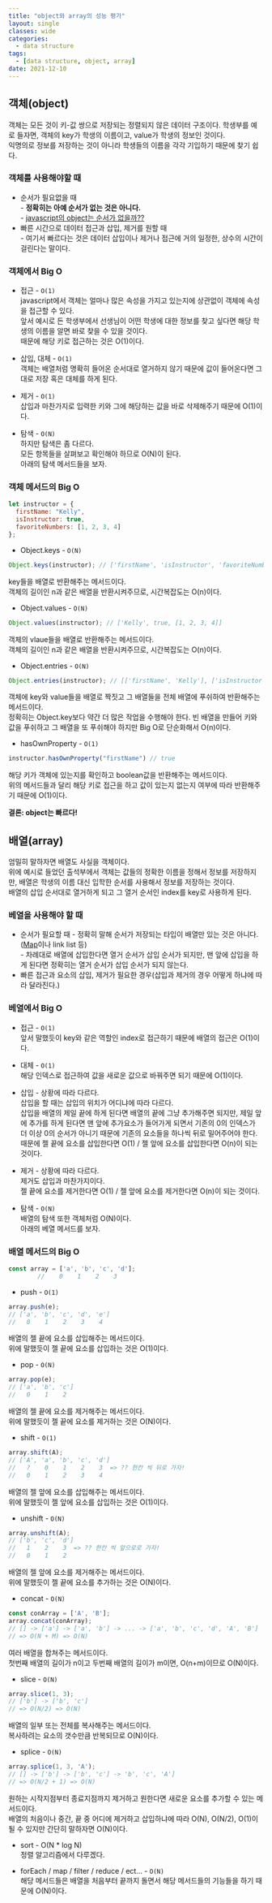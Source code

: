```yaml
---
title: "object와 array의 성능 평가"
layout: single
classes: wide
categories:
  - data structure
tags:
  - [data structure, object, array]
date: 2021-12-10
---
```


## 객체(object)
객체는 모든 것이 키-값 쌍으로 저장되는 정렬되지 않은 데이터 구조이다.
학생부를 예로 들자면, 객체의 key가 학생의 이름이고, value가 학생의 정보인 것이다.  
익명의로 정보를 저장하는 것이 아니라 학생들의 이름을 각각 기입하기 때문에 찾기 쉽다.

### 객체를 사용해야할 때
* 순서가 필요없을 때  
  \- **정확히는 아예 순서가 없는 것은 아니다.**  
  \- <a href="https://dev.to/frehner/the-order-of-js-object-keys-458d">javascript의 object는 순서가 없을까??</a>
* 빠른 시간으로 데이터 접근과 삽입, 제거를 원할 때  
  \- 여기서 빠르다는 것은 데이터 삽입이나 제거나 접근에 거의 일정한, 상수의 시간이 걸린다는 말이다.

### 객체에서 Big O
* 접근 - `O(1)`  
javascript에서 객체는 얼마나 많은 속성을 가지고 있는지에 상관없이 객체에 속성을 접근할 수 있다.  
앞서 예시로 든 학생부에서 선생님이 어떤 학생에 대한 정보를 찾고 싶다면 해당 학생의 이름을 알면 바로 찾을 수 있을 것이다.  
때문에 해당 키로 접근하는 것은 O(1)이다.

* 삽입, 대체 - `O(1)`  
객체는 배열처럼 명확히 들어온 순서대로 열거하지 않기 때문에 값이 들어온다면 그대로 저장 혹은 대체를 하게 된다.

* 제거 - `O(1)`  
삽입과 마찬가지로 입력한 키와 그에 해당하는 값을 바로 삭제해주기 때문에 O(1)이다.

* 탐색 - `O(N)`  
하지만 탐색은 좀 다르다.  
모든 항목들을 살펴보고 확인해야 하므로 O(N)이 된다.  
아래의 탐색 메서드들을 보자.

### 객체 메서드의 Big O
```javascript
let instructor = {
  firstName: "Kelly",
  isInstructor: true,
  favoriteNumbers: [1, 2, 3, 4]
};
```
* Object.keys - `O(N)`
```javascript
Object.keys(instructor); // ['firstName', 'isInstructor', 'favoriteNumbers']
```  
key들을 배열로 반환해주는 메서드이다.  
객체의 길이인 n과 같은 배열을 반환시켜주므로, 시간복잡도는 O(n)이다.

* Object.values - `O(N)`
```javascript
Object.values(instructor); // ['Kelly', true, [1, 2, 3, 4]]
```  
객체의 vlaue들을 배열로 반환해주는 메서드이다.  
객체의 길이인 n과 같은 배열을 반환시켜주므로, 시간복잡도는 O(n)이다.

* Object.entries - `O(N)`
```javascript
Object.entries(instructor); // [['firstName', 'Kelly'], ['isInstructor', true], ['favoriteNumbers', [1, 2, 3, 4]]]
```
객체에 key와 value들을 배열로 짝짓고 그 배열들을 전체 배열에 푸쉬하여 반환해주는 메서드이다.   
정확히는 Object.key보다 약간 더 많은 작업을 수행해야 한다. 빈 배열을 만들어 키와 값을 푸쉬하고 그 배열을 또 푸쉬해야 하지만 Big O로 단순화해서 O(n)이다.

* hasOwnProperty - `O(1)`
```javascript
instructor.hasOwnProperty("firstName") // true
```
해당 키가 객체에 있는지를 확인하고 boolean값을 반환해주는 메서드이다.  
위의 메서드들과 달리 해당 키로 접근을 하고 값이 있는지 없는지 여부에 따라 반환해주기 때문에 O(1)이다.

**결론: object는 빠르다!**


## 배열(array)
엄밀히 말하자면 배열도 사실을 객체이다.  
위에 예시로 들었던 출석부에서 객체는 값들의 정확한 이름을 정해서 정보를 저장하지만, 배열은 학생의 이름 대신 입학한 순서를 사용해서 정보를 저장하는 것이다.  
배열의 삽입 순서대로 열거하게 되고 그 열거 순서인 index를 key로 사용하게 된다.

### 베열을 사용해야 할 때
* 순서가 필요할 때
  \- 정확히 말해 순서가 저장되는 타입이 배열만 있는 것은 아니다. (<a href="https://developer.mozilla.org/en-US/docs/Web/JavaScript/Reference/Global_Objects/Map">Map</a>이나 link list 등)  
  \- 차례대로 배열에 삽입한다면 열거 순서가 삽입 순서가 되지만, 맨 앞에 삽입을 하게 된다면 정확히는 열거 순서가 삽입 순서가 되지 않는다.
* 빠른 접근과 요소의 삽입, 제거가 필요한 경우(삽입과 제거의 경우 어떻게 하냐에 따라 달라진다.)

### 베열에서 Big O
* 접근 - `O(1)`  
앞서 말했듯이 key와 같은 역할인 index로 접근하기 때문에 배열의 접근은 O(1)이다.

* 대체 - `O(1)`  
해당 인덱스로 접근하여 값을 새로운 값으로 바꿔주면 되기 때문에 O(1)이다.

* 삽입 - 상황에 따라 다르다.  
삽입을 할 때는 삽입의 위치가 어디냐에 따라 다르다.  
삽입을 배열의 제일 끝에 하게 된다면 배열의 끝에 그냥 추가해주면 되지만, 제일 앞에 추가를 하게 된다면 맨 앞에 추가요소가 들어가게 되면서 기존의 0의 인덱스가 더 이상 0의 순서가 아니기 때문에 기존의 요소들을 하나씩 뒤로 밀어주어야 한다.  
때문에 젤 끝에 요소를 삽입한다면 O(1) / 젤 앞에 요소를 삽입한다면 O(n)이 되는 것이다.

* 제거 - 상황에 따라 다르다.  
제거도 삽입과 마찬가지이다.  
젤 끝에 요소를 제거한다면 O(1) / 젤 앞에 요소를 제거한다면 O(n)이 되는 것이다.

* 탐색 - `O(N)`  
배열의 탐색 또한 객체처럼 O(N)이다.  
아래의 베열 메서드를 보자.


### 배열 메서드의 Big O
```javascript
const array = ['a', 'b', 'c', 'd'];
        //    0    1    2    3
```
* push - `O(1)`
```javascript
array.push(e);
// ['a', 'b', 'c', 'd', 'e']
//   0    1    2    3    4
```
배열의 젤 끝에 요소를 삽입해주는 메서드이다.  
위에 말했듯이 젤 끝에 요소를 삽입하는 것은 O(1)이다.

* pop - `O(N)`
```javascript
array.pop(e);
// ['a', 'b', 'c']
//   0    1    2
```
배열의 젤 끝에 요소를 제거해주는 메서드이다.  
위에 말했듯이 젤 끝에 요소를 제거하는 것은 O(N)이다.

* shift - `O(1)`
```javascript
array.shift(A);
// ['A', 'a', 'b', 'c', 'd']
//   ?    0    1    2    3  => ?? 한칸 씩 뒤로 가자!
//   0    1    2    3    4
```
배열의 젤 앞에 요소를 삽입해주는 메서드이다.  
위에 말했듯이 젤 앞에 요소를 삽입하는 것은 O(1)이다.

* unshift - `O(N)`
```javascript
array.unshift(A);
// ['b', 'c', 'd']
//   1    2    3  => ?? 한칸 씩 앞으로로 가자!
//   0    1    2
```
배열의 젤 앞에 요소를 제거해주는 메서드이다.  
위에 말했듯이 젤 끝에 요소를 추가하는 것은 O(N)이다.

* concat - `O(N)`
```javascript
const conArray = ['A', 'B'];
array.concat(conArray);
// [] -> ['a'] -> ['a', 'b'] -> ... -> ['a', 'b', 'c', 'd', 'A', 'B']
// => O(N + M) => O(N)
```
여러 배열을 합쳐주는 메서드이다.  
첫번째 배열의 길이가 n이고 두번째 배열의 길이가 m이면, O(n+m)이므로 O(N)이다.

* slice - `O(N)`
```javascript
array.slice(1, 3);
// ['b'] -> ['b', 'c']
// => O(N/2) => O(N)
```
배열의 일부 또는 전체를 복사해주는 메서드이다.  
복사하려는 요소의 갯수만큼 반복되므로 O(N)이다.

* splice - `O(N)`
```javascript
array.splice(1, 3, 'A');
// [] -> ['b'] -> ['b', 'c'] -> 'b', 'c', 'A']
// => O(N/2 + 1) => O(N)
```
원하는 시작지점부터 종료지점까지 제거하고 원한다면 새로운 요소를 추가할 수 있는 메서드이다.  
배열의 처음이나 중간, 끝 중 어디에 제거하고 삽입하냐에 따라 O(N), O(N/2), O(1)이 될 수 있지만 간단히 말하자면 O(N)이다.

* sort - O(N * log N)  
정렬 알고리즘에서 다루겠다.

* forEach / map / filter / reduce / ect... - `O(N)`  
해당 메서드들은 배열을 처음부터 끝까지 돌면서 해당 메서드들의 기능들을 하기 때문에 O(N)이다.